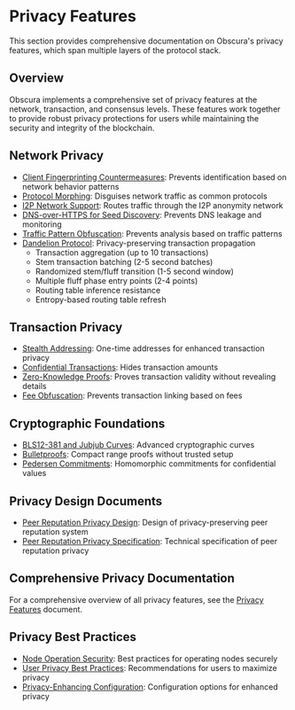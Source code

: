 # Privacy Features

This section provides comprehensive documentation on Obscura's privacy features, which span multiple layers of the protocol stack.

## Overview

Obscura implements a comprehensive set of privacy features at the network, transaction, and consensus levels. These features work together to provide robust privacy protections for users while maintaining the security and integrity of the blockchain.

## Network Privacy

- [Client Fingerprinting Countermeasures](../networking/fingerprinting_protection.md): Prevents identification based on network behavior patterns
- [Protocol Morphing](../networking/protocol_morphing.md): Disguises network traffic as common protocols
- [I2P Network Support](../networking/i2p_proxy.md): Routes traffic through the I2P anonymity network
- [DNS-over-HTTPS for Seed Discovery](../networking/dns_over_https.md): Prevents DNS leakage and monitoring
- [Traffic Pattern Obfuscation](../networking/traffic_pattern_obfuscation.md): Prevents analysis based on traffic patterns
- [Dandelion Protocol](dandelion_protocol.md): Privacy-preserving transaction propagation
  - Transaction aggregation (up to 10 transactions)
  - Stem transaction batching (2-5 second batches)
  - Randomized stem/fluff transition (1-5 second window)
  - Multiple fluff phase entry points (2-4 points)
  - Routing table inference resistance
  - Entropy-based routing table refresh

## Transaction Privacy

- [Stealth Addressing](../cryptography/stealth_addressing.md): One-time addresses for enhanced transaction privacy
- [Confidential Transactions](../cryptography/confidential_transactions.md): Hides transaction amounts
- [Zero-Knowledge Proofs](../cryptography/zero_knowledge_proofs.md): Proves transaction validity without revealing details
- [Fee Obfuscation](../cryptography/fee_obfuscation.md): Prevents transaction linking based on fees

## Cryptographic Foundations

- [BLS12-381 and Jubjub Curves](../cryptography/curves.md): Advanced cryptographic curves
- [Bulletproofs](../cryptography/bulletproofs.md): Compact range proofs without trusted setup
- [Pedersen Commitments](../cryptography/pedersen_commitments.md): Homomorphic commitments for confidential values

## Privacy Design Documents

- [Peer Reputation Privacy Design](../peer_reputation_privacy_design.md): Design of privacy-preserving peer reputation system
- [Peer Reputation Privacy Specification](../peer_reputation_privacy_spec.md): Technical specification of peer reputation privacy

## Comprehensive Privacy Documentation

For a comprehensive overview of all privacy features, see the [Privacy Features](../privacy_features.md) document.

## Privacy Best Practices

- [Node Operation Security](../security/node_operation.md): Best practices for operating nodes securely
- [User Privacy Best Practices](../security/user_privacy.md): Recommendations for users to maximize privacy
- [Privacy-Enhancing Configuration](../security/privacy_config.md): Configuration options for enhanced privacy 